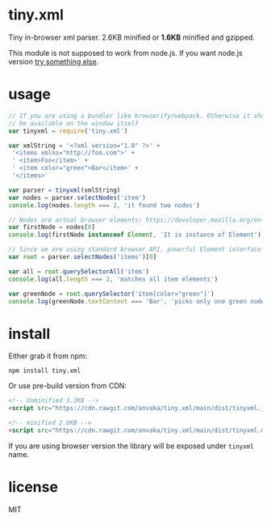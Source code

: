 # tiny.xml

Tiny in-browser xml parser. 2.6KB minified or **1.6KB** minified and gzipped.

This module is not supposed to work from node.js. If you want node.js version
[try something else](https://anvaka.github.io/npmrank/online/#tag=xml).

# usage

``` js
// If you are using a bundler like browserify/webpack. Otherwise it should
// be available on the window itself
var tinyxml = require('tiny.xml')

var xmlString = '<?xml version="1.0" ?>' +
 '<items xmlns="http://foo.com">' +
 ' <item>Foo</item>' +
 ' <item color="green">Bar</item>' +
 '</items>'

var parser = tinyxml(xmlString)
var nodes = parser.selectNodes('item')
console.log(nodes.length === 2, 'it found two nodes')

// Nodes are actual browser elements: https://developer.mozilla.org/en-US/docs/Web/API/Element
var firstNode = nodes[0]
console.log(firstNode instanceof Element, 'It is instance of Element')

// Since we are using standard browser API, powerful Element interface is supported:
var root = parser.selectNodes('items')[0]

var all = root.querySelectorAll('item')
console.log(all.length === 2, 'matches all item elements')

var greenNode = root.querySelector('item[color="green"]')
console.log(greenNode.textContent === 'Bar', 'picks only one green node')
```

# install

Either grab it from npm:

```
npm install tiny.xml
```

Or use pre-build version from CDN:

``` html
<!-- Unminified 3.3KB -->
<script src="https://cdn.rawgit.com/anvaka/tiny.xml/main/dist/tinyxml.js"></script>

<!-- minified 2.6KB -->
<script src="https://cdn.rawgit.com/anvaka/tiny.xml/main/dist/tinyxml.min.js"></script>
```

If you are using browser version the library will be exposed under `tinyxml` name.

# license

MIT

